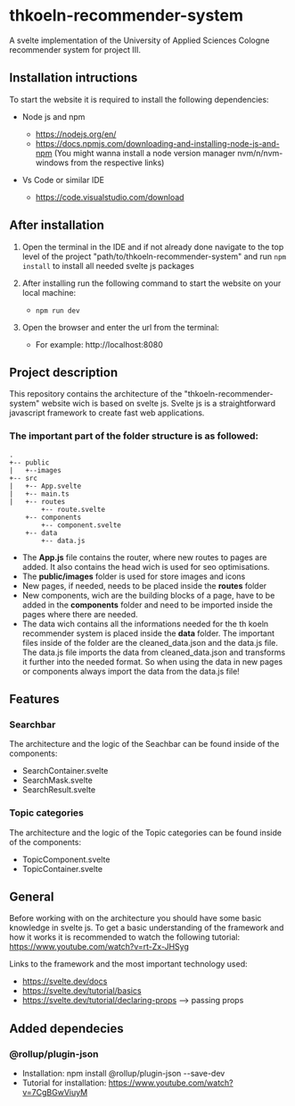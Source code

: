 # thkoeln-recommender-system

A svelte implementation of the University of Applied Sciences Cologne recommender system for project III.

## Installation intructions

To start the website it is required to install the following dependencies:

- Node js and npm
    - https://nodejs.org/en/
    - https://docs.npmjs.com/downloading-and-installing-node-js-and-npm (You might wanna install a node version manager nvm/n/nvm-windows from the respective links)

- Vs Code or similar IDE
    - https://code.visualstudio.com/download

## After installation
1. Open the terminal in the IDE and if not already done navigate to the top level of the project "path/to/thkoeln-recommender-system" and run ```npm install``` to install all needed svelte js packages


2. After installing run the following command to start the website on your local machine:
    -  ```npm run dev```

3. Open the browser and enter the url from the terminal:
    -  For example: http://localhost:8080


## Project description

This repository contains the architecture of the "thkoeln-recommender-system" website wich is based on svelte js. Svelte js is a straightforward javascript framework to create fast web applications.


### The important part of the folder structure is as followed:

```
.
+-- public
|   +--images
+-- src
|   +-- App.svelte
|   +-- main.ts
|   +-- routes
        +-- route.svelte
    +-- components
        +-- component.svelte
    +-- data
        +-- data.js

```

- The **App.js** file contains the router, where new routes to pages are added. It also contains the head wich is used for seo optimisations.
- The **public/images** folder is used for store images and icons
- New pages, if needed, needs to be placed inside the **routes** folder
- New components, wich are the building blocks of a page, have to be added in the **components** folder and need to be imported inside the pages where there are needed.
- The data wich contains all the informations needed for the th koeln recommender system is placed inside the **data** folder. The important files inside of the folder are the cleaned_data.json and the data.js file. The data.js file imports the data from cleaned_data.json and transforms it further into the needed format. So when using the data in new pages or components always import the data from the data.js file!

## Features

### Searchbar
The architecture and the logic of the Seachbar can be found inside of the components:

- SearchContainer.svelte
- SearchMask.svelte
- SearchResult.svelte

### Topic categories
The architecture and the logic of the Topic categories can be found inside of the components:

- TopicComponent.svelte
- TopicContainer.svelte


## General


Before working with on the architecture you should have some basic knowledge in svelte js.
To get a basic understanding of the framework and how it works it is recommended to watch the following tutorial: https://www.youtube.com/watch?v=rt-Zx-JHSyg


Links to the framework and the most important technology used:
- https://svelte.dev/docs
- https://svelte.dev/tutorial/basics
- https://svelte.dev/tutorial/declaring-props --> passing props



## Added dependecies

### @rollup/plugin-json

- Installation: npm install @rollup/plugin-json --save-dev
- Tutorial for installation: https://www.youtube.com/watch?v=7CgBGwViuyM
